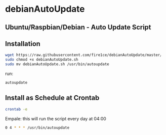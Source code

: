 # debianAutoUpdate

## Ubuntu/Raspbian/Debian - Auto Update Script

## Installation

```bash
wget https://raw.githubusercontent.com/fire1ce/debianAutoUpdate/master/debianAutoUpdate.sh
sudo chmod +x debianAutoUpdate.sh
sudo mv debianAutoUpdate.sh /usr/bin/autoupdate
```

run:

```bash
autoupdate
```

## Install as Schedule at Crontab

```bash
crontab -e
```
Empale:
this will run the script every day at 04:00

```bash
0 4 * * * /usr/bin/autoupdate
```




```
